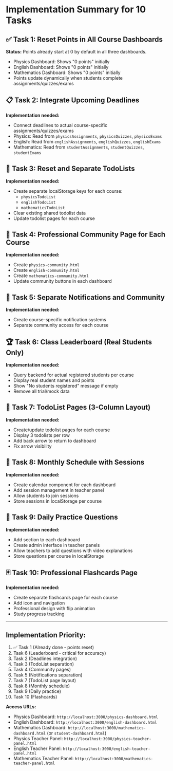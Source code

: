 # Implementation Summary for 10 Tasks

## ✅ Task 1: Reset Points in All Course Dashboards
**Status:** Points already start at 0 by default in all three dashboards.
- Physics Dashboard: Shows "0 points" initially
- English Dashboard: Shows "0 points" initially  
- Mathematics Dashboard: Shows "0 points" initially
- Points update dynamically when students complete assignments/quizzes/exams

## 📋 Task 2: Integrate Upcoming Deadlines
**Implementation needed:**
- Connect deadlines to actual course-specific assignments/quizzes/exams
- Physics: Read from `physicsAssignments`, `physicsQuizzes`, `physicsExams`
- English: Read from `englishAssignments`, `englishQuizzes`, `englishExams`
- Mathematics: Read from `studentAssignments`, `studentQuizzes`, `studentExams`

## 📝 Task 3: Reset and Separate TodoLists
**Implementation needed:**
- Create separate localStorage keys for each course:
  - `physicsTodoList`
  - `englishTodoList`
  - `mathematicsTodoList`
- Clear existing shared todolist data
- Update todolist pages for each course

## 👥 Task 4: Professional Community Page for Each Course
**Implementation needed:**
- Create `physics-community.html`
- Create `english-community.html`
- Create `mathematics-community.html`
- Update community buttons in each dashboard

## 🔔 Task 5: Separate Notifications and Community
**Implementation needed:**
- Create course-specific notification systems
- Separate community access for each course

## 🏆 Task 6: Class Leaderboard (Real Students Only)
**Implementation needed:**
- Query backend for actual registered students per course
- Display real student names and points
- Show "No students registered" message if empty
- Remove all trial/mock data

## 📑 Task 7: TodoList Pages (3-Column Layout)
**Implementation needed:**
- Create/update todolist pages for each course
- Display 3 todolists per row
- Add back arrow to return to dashboard
- Fix arrow visibility

## 📅 Task 8: Monthly Schedule with Sessions
**Implementation needed:**
- Create calendar component for each dashboard
- Add session management in teacher panel
- Allow students to join sessions
- Store sessions in localStorage per course

## 🎯 Task 9: Daily Practice Questions
**Implementation needed:**
- Add section to each dashboard
- Create admin interface in teacher panels
- Allow teachers to add questions with video explanations
- Store questions per course in localStorage

## 🃏 Task 10: Professional Flashcards Page
**Implementation needed:**
- Create separate flashcards page for each course
- Add icon and navigation
- Professional design with flip animation
- Study progress tracking

---

## Implementation Priority:
1. ✅ Task 1 (Already done - points reset)
2. Task 6 (Leaderboard - critical for accuracy)
3. Task 2 (Deadlines integration)
4. Task 3 (TodoList separation)
5. Task 4 (Community pages)
6. Task 5 (Notifications separation)
7. Task 7 (TodoList page layout)
8. Task 8 (Monthly schedule)
9. Task 9 (Daily practice)
10. Task 10 (Flashcards)

**Access URLs:**
- Physics Dashboard: `http://localhost:3000/physics-dashboard.html`
- English Dashboard: `http://localhost:3000/english-dashboard.html`
- Mathematics Dashboard: `http://localhost:3000/mathematics-dashboard.html` (or `student-dashboard.html`)
- Physics Teacher Panel: `http://localhost:3000/physics-teacher-panel.html`
- English Teacher Panel: `http://localhost:3000/english-teacher-panel.html`
- Mathematics Teacher Panel: `http://localhost:3000/mathematics-teacher-panel.html`


